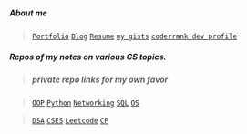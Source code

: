 ##### About me             

> [```Portfolio```](https://nazia-shehnaz.netlify.app/)
> [```Blog```](https://geek-a-byte.github.io/)
> [```Resume```](https://resume-of-nazia-shehnaz.netlify.app/)
> [```my gists```](https://gist.github.com/Geek-a-Byte)
> [```coderrank dev profile```](https://profile.codersrank.io/user/geek-a-byte)

##### Repos of my notes on various CS topics.

>##### private repo links for my own favor

>[```OOP```](https://github.com/Geek-a-Byte/OOP) 
>[```Python```](https://github.com/Geek-a-Byte/PyHaxx)
>[```Networking```](https://github.com/Geek-a-Byte/Networking)
>[```SQL```](https://github.com/Geek-a-Byte/sql-practice)
>[```OS```](https://github.com/Geek-a-Byte/Operating-Systems-Sessionals)


>[```DSA```](https://github.com/Geek-a-Byte/DSA)
>[```CSES```](https://github.com/Geek-a-Byte/CSES)
>[```Leetcode```](https://github.com/Geek-a-Byte/Leetcode-Solutions)
>[```CP```](https://github.com/Geek-a-Byte/CP)



